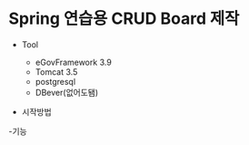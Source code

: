 # Spring 연습용 CRUD Board 제작

- Tool
  - eGovFramework 3.9
  - Tomcat 3.5
  - postgresql
  - DBever(없어도됌)

- 시작방법

-기능
